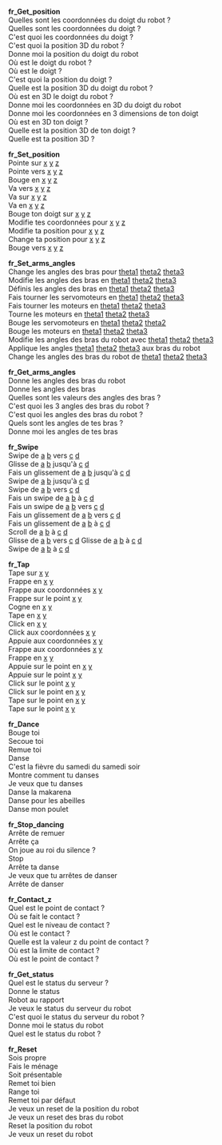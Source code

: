 **fr_Get_position**  
Quelles sont les coordonnées du doigt du robot ?  
Quelles sont les coordonnées du doigt ?  
C'est quoi les coordonnées du doigt ?  
C'est quoi la position 3D du robot ?  
Donne moi la position du doigt du robot  
Où est le doigt du robot ?  
Où est le doigt ?  
C'est quoi la position du doigt ?  
Quelle est la position 3D du doigt du robot ?  
Où est en 3D le doigt du robot ?  
Donne moi les coordonnées en 3D du doigt du robot  
Donne moi les coordonnées en 3 dimensions de ton doigt  
Où est en 3D ton doigt ?  
Quelle est la position 3D de ton doigt ?  
Quelle est ta position 3D ?  

**fr_Set_position**  
Pointe sur [x](x) [y](y) [z](z)  
Pointe vers [x](x) [y](y) [z](z)  
Bouge en [x](x) [y](y) [z](z)  
Va vers [x](x) [y](y) [z](z)  
Va sur [x](x) [y](y) [z](z)  
Va en [x](x) [y](y) [z](z)  
Bouge ton doigt sur [x](x) [y](y) [z](z)  
Modifie tes coordonnées pour [x](x) [y](y) [z](z)  
Modifie ta position pour [x](x) [y](y) [z](z)  
Change ta position pour [x](x) [y](y) [z](z)  
Bouge vers [x](x) [y](y) [z](z)  

**fr_Set_arms_angles**  
Change les angles des bras pour [theta1](theta1) [theta2](theta2) [theta3](theta3)  
Modifie les angles des bras en [theta1](theta1) [theta2](theta2) [theta3](theta3)  
Définis les angles des bras en [theta1](theta1) [theta2](theta2) [theta3](theta3)  
Fais tourner les servomoteurs en [theta1](theta1) [theta2](theta2) [theta3](theta3)  
Fais tourner les moteurs en [theta1](theta1) [theta2](theta2) [theta3](theta3)  
Tourne les moteurs en [theta1](theta1) [theta2](theta2) [theta3](theta3)  
Bouge les servomoteurs en [theta1](theta1) [theta2](theta2) [theta2](theta3)  
Bouge les moteurs en [theta1](theta1) [theta2](theta2) [theta3](theta3)  
Modifie les angles des bras du robot avec [theta1](theta1) [theta2](theta2) [theta3](theta3)  
Applique les angles [theta1](theta1) [theta2](theta2) [theta3](theta3) aux bras du robot  
Change les angles des bras du robot de [theta1](theta1) [theta2](theta2) [theta3](theta3)  

**fr_Get_arms_angles**  
Donne les angles des bras du robot  
Donne les angles des bras  
Quelles sont les valeurs des angles des bras ?  
C'est quoi les 3 angles des bras du robot ?  
C'est quoi les angles des bras du robot ?  
Quels sont les angles de tes bras ?  
Donne moi les angles de tes bras  

**fr_Swipe**  
Swipe de [a](startX) [b](startY) vers [c](endX) [d](endY)  
Glisse de [a](startX) [b](startY) jusqu'à [c](endX) [d](endY)  
Fais un glissement de [a](startX) [b](startY) jusqu'à [c](endX) [d](endY)  
Swipe de [a](startX) [b](startY) jusqu'à [c](endX) [d](endY)  
Swipe de [a](startX) [b](startY) vers [c](endX) [d](endY)  
Fais un swipe de [a](startX) [b](startY) à [c](endX) [d](endY)  
Fais un swipe de [a](startX) [b](startY) vers [c](endX) [d](endY)  
Fais un glissement de [a](startX) [b](startY) vers [c](endX) [d](endY)  
Fais un glissement de [a](startX) [b](startY) à [c](endX) [d](endY)  
Scroll de [a](startX) [b](startY) à [c](endX) [d](endY)  
Glisse de [a](startX) [b](startY) vers [c](endX) [d](endY  )
Glisse de [a](startX) [b](startY) à [c](endX) [d](endY)  
Swipe de [a](startX) [b](startY) à [c](endX) [d](endY)  

**fr_Tap**  
Tape sur [x](x) [y](y)  
Frappe en [x](x) [y](y)  
Frappe aux coordonnées [x](x) [y](y)  
Frappe sur le point [x](x) [y](y)  
Cogne en [x](x) [y](y)  
Tape en [x](x) [y](y)  
Click en [x](x) [y](y)  
Click aux coordonnées [x](x) [y](y)  
Appuie aux coordonnées [x](x) [y](y)  
Frappe aux coordonnées [x](x) [y](y)  
Frappe en [x](x) [y](y)  
Appuie sur le point en [x](x) [y](y)  
Appuie sur le point [x](x) [y](y)  
Click sur le point [x](x) [y](y)  
Click sur le point en [x](x) [y](y)  
Tape sur le point en [x](x) [y](y)  
Tape sur le point [x](x) [y](y)  

**fr_Dance**  
Bouge toi  
Secoue toi  
Remue toi  
Danse  
C'est la fièvre du samedi du samedi soir  
Montre comment tu danses  
Je veux que tu danses  
Danse la makarena  
Danse pour les abeilles  
Danse mon poulet  

**fr_Stop_dancing**  
Arrête de remuer  
Arrête ça  
On joue au roi du silence ?  
Stop  
Arrête ta danse  
Je veux que tu arrêtes de danser  
Arrête de danser  

**fr_Contact_z**  
Quel est le point de contact ?  
Où se fait le contact ?  
Quel est le niveau de contact ?  
Où est le contact ?  
Quelle est la valeur z du point de contact ?  
Où est la limite de contact ?  
Où est le point de contact ?  

**fr_Get_status**  
Quel est le status du serveur ?  
Donne le status  
Robot au rapport  
Je veux le status du serveur du robot  
C'est quoi le status du serveur du robot ?  
Donne moi le status du robot  
Quel est le status du robot ?  

**fr_Reset**  
Sois propre  
Fais le ménage  
Soit présentable  
Remet toi bien  
Range toi  
Remet toi par défaut  
Je veux un reset de la position du robot  
Je veux un reset des bras du robot  
Reset la position du robot  
Je veux un reset du robot  
